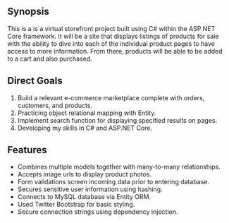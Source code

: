 ## Synopsis
This is a is a virtual storefront project built using C# within the ASP.NET Core framework. It will be a site that displays listings of products for sale with the ability to dive into each of the individual product pages to have access to more information. From there, products will be able to be added to a cart and also purchased.

## Direct Goals
1. Build a relevant e-commerce marketplace complete with orders, customers, and products.
2. Practicing object relational mapping with Entity.
3. Implement search function for displaying specified results on pages.
4. Developing my skills in C# and ASP.NET Core.

## Features
- Combines multiple models together with many-to-many relationships.
- Accepts image urls to display product photos.
- Form validations screen incoming data prior to entering database.
- Secures sensitive user information using hashing.
- Connects to MySQL database via Entity ORM.
- Used Twitter Bootstrap for basic styling.
- Secure connection strings using dependency injection.